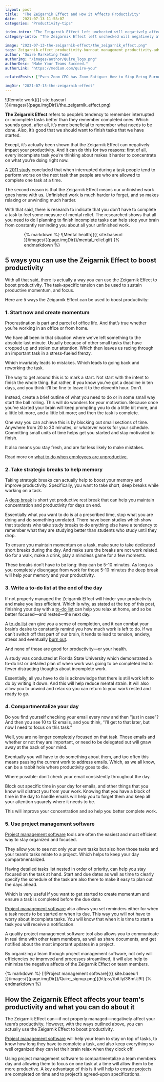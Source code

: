 ```yaml
---
layout: post
title:  "The Zeigarnik Effect and How it Affects Productivity"
date:   2021-07-13 11:58:07
categories: "Productivity-tips"

index-intro: "The Zeigarnik Effect left unchecked will negatively affect productivity and contribute to burnout. In this blog post we look at 5 ways it can be used to book productivity."
category-intro: "The Zeigarnik Effect left unchecked will negatively affect productivity and contribute to burnout. In this blog post we look at 5 ways it can be used to book productivity."

image: "2021-07-13-the-zeigarnik-effect/the_zeigarnik_effect.png"
tags: Zeigarnik-effect productivity-burnout management productivity-advice work-life-balance work-management-software work-management-app work-management-platform best-work-management-software work-management productivity productivity-app productivity-tool team-management-software work-management-software team-communication team-productivity task-scheduling-software increase-productivity remote-team to-do-list-app working-remotely task-management task-management-software project-management-software productivity-tips to-do-list task-list productivity-tips working-culture
author: "Quire Marketing Team"
authorImg: "/images/author/Quire_logo.png"
authorDesc: "Make Your Teams Succeed."
authorLink: "https://medium.com/quire-you"

relatedPosts: ["Even Zoom CEO has Zoom Fatigue: How to Stop Being Burnout in the Remote Working Era", "What are Employers Looking for in Candidates for Fully Remote Jobs?", "How Google, Apple, AWS & Others Enhance Productivity During Work-At-Home Era"]

imgDir: "2021-07-13-the-zeigarnik-effect"
---
```


![Remote work]({{ site.baseurl }}/images/{{page.imgDir}}/the_zeigarnik_effect.png)

**The Zeigarnik Effect** refers to people’s tendency to remember interrupted or incomplete tasks better than they remember completed ones. Which sounds good, after all, it’s more beneficial to remember what needs to be done. Also, it’s good that we should want to finish tasks that we have started.

Except, it’s actually been shown that the Zeigarnik Effect can negatively impact your productivity. And it can do this for two reasons: first of all, every incomplete task you’re thinking about makes it harder to concentrate on what you’re doing right now.

A [2011 study](https://pubmed.ncbi.nlm.nih.gov/21688924/) concluded that when interrupted during a task people tend to perform worse on the next task than people are who are allowed to complete one task at a time.

The second reason is that the Zeigarnik Effect means our unfinished work goes home with us. Unfinished work is much harder to forget, and so makes relaxing or unwinding much harder.

With that said, there is research to indicate that you don’t have to complete a task to feel some measure of mental relief. The researched shows that all you need to do I planning to finish incomplete tasks can help stop your brain from constantly reminding you about all your unfinished work.

<div style="max-width: 380px; max-height: 333px; margin: 0 auto;">
{% markdown %}
![Mental health]({{ site.baseurl }}/images/{{page.imgDir}}/mental_relief.gif)
{% endmarkdown %}
</div>

## 5 ways you can use the Zeigarnik Effect to boost productivity

With all that said, there is actually a way you can use the Zeigarnik Effect to boost productivity. The task-specific tension can be used to sustain productive momentum, and focus.

Here are 5 ways the Zeigarnik Effect can be used to boost productivity:

### 1. Start now and create momentum

Procrastination is part and parcel of office life. And that’s true whether you’re working in an office or from home.

We have all been in that situation where we’ve left something to the absolute last minute. Usually because of other small tasks that have cropped up and stolen our attention. Which then leaves us racing through an important task in a stress-fueled frenzy.

Which invariably leads to mistakes. Which leads to going back and reworking the task.

The way to get around this is to mark a start. Not start with the intent to finish the whole thing. But rather, if you know you’ve got a deadline in ten days, and you think it’ll be fine to leave it to the eleventh hour. Don’t.

Instead, create a brief outline of what you need to do or in some small way start the ball rolling. This will do wonders for your motivation. Because once you’ve started your brain will keep prompting you to do a little bit more, and a little bit more, and a little bit more; and then the task is complete.

One way you can achieve this is by blocking out small sections of time. Anywhere from 20 to 30 minutes, or whatever works for your schedule. Committing small units of time helps get you started and stay motivated to finish.

It also means you stay fresh, and are far less likely to make mistakes.

<p class="notice">Read more on <a href="https://quire.io/blog/p/productivity-tips.html">what to do when employees are unproductive.</a></p>

### 2. Take strategic breaks to help memory

Taking strategic breaks can actually help to boost your memory and improve productivity. Specifically, you want to take short, deep breaks while working on a task.

A [deep break](https://quire.io/blog/p/how-to-deep-work.html) is short yet productive rest break that can help you maintain concentration and productivity for days on end.

Essentially what you want to do is at a prescribed time, stop what you are doing and do something unrelated. There have been studies which show that students who take study breaks to do anything else have a tendency to remember what they are studying better than students who study until they drop.

To ensure you maintain momentum on a task, make sure to take dedicated short breaks during the day. And make sure the breaks are not work related. Go for a walk, make a drink, play a mindless game for a few moments.

These breaks don’t have to be long: they can be 5-10 minutes. As long as you completely disengage from work for those 5-10 minutes the deep break will help your memory and your productivity.

### 3. Write a to-do list at the end of the day

If not properly managed the Zeigarnik Effect will hinder your productivity and make you less efficient. Which is why, as stated at the top of this post, finishing your day with a [to-do list](https://quire.io/compare/best-to-do-list-apps) can help you relax at home, and so be better focused—and rested—the next day.

A [to-do list](https://quire.io/blog/p/Top-3-Online-To-Do-List-Software-Productivity-Tips.html) can give you a sense of completion, and it can combat your brain’s desire to constantly remind you how much work is left to do. If we can’t switch off that part of our brain, it tends to lead to tension, anxiety, stress and eventually [burn out](https://quire.io/blog/p/7-productivity-tips-to-avoid-burnout-at-work.html).

And none of those are good for productivity—or your health.

A study was conducted at Florida State University which demonstrated a to-do list or detailed plan of when work was going to be completed led to fewer distracting thoughts about incomplete work.

Essentially, all you have to do is acknowledge that there is still work left to do by writing it down. And this will help reduce mental strain. It will also allow you to unwind and relax so you can return to your work rested and ready to go.

### 4. Compartmentalize your day

Do you find yourself checking your email every now and then “just in case”? And then you see 10 to 12 emails, and you think, “I’ll get to that later, but now I need to focus on this task.”

Well, you are no longer completely focused on that task. Those emails and whether or not they are important, or need to be delegated out will gnaw away at the back of your mind.

Eventually you will have to do something about them, and too often this means pausing the current work to address emails. Which, as we all know, can be a rabbit hole where productivity goes to die.

Where possible: don’t check your email consistently throughout the day.

Block out specific time in your day for emails, and other things that you know will distract you from your work. Knowing that you have a block of time in the day to handle emails will help you to forget them and keep all your attention squarely where it needs to be.

This will improve your concentration and so help you better complete work.

### 5. Use project management software

[Project management software](https://quire.io/compare/best-project-management-software-reviews-comparisons) tools are often the easiest and most efficient way to stay organized and focused.

They allow you to see not only your own tasks but also how those tasks and your team’s tasks relate to a project. Which helps to keep your day compartmentalized.

Having detailed tasks list nested in order of priority, can help you stay focused on the task at hand. Start and due dates as well as time to clearly specify the schedule of the task are also there to make it easy to plan out the days ahead.

Which is very useful if you want to get started to create momentum and ensure a task is completed before the due date.

[Project management software](https://quire.io/compare/best-project-management-software-reviews-comparisons) also allows you set reminders either for when a task needs to be started or when its due. This way you will not have to worry about incomplete tasks. You will know that when it is time to start a task you will receive a notification.

A quality project management software tool also allows you to communicate in real time with other team members, as well as share documents, and get notified about the most important updates in a project.

By organizing a team through project management software, not only will efficiencies be improved and processes streamlined, it will also help to minimize the negative affects of the Zeigarnik Effect on team members.

<div class="guest-only">
{% markdown %}
[![Project management software]({{ site.baseurl }}/images/{{page.imgDir}}/Quire_signup.png)](https://bit.ly/38mUj9f)
{% endmarkdown %}
</div>

## How the Zeigarnik Effect affects your team's productivity and what you can do about it

The Zeigarnik Effect can—if not properly managed—negatively affect your team’s productivity. However, with the ways outlined above, you can actually use the Zeigarnik Effect to boost productivity.

[Project management software](https://quire.io) will help your team to stay on top of tasks, to know how long they have to complete a task, and also keep everything so well organized they can let their brain relax when they clock off.

Using project management software to compartmentalize a team members day and allowing them to focus on one task at a time will allow them to be more productive. A key advantage of this is it will help to ensure projects are completed on time and to project’s agreed-upon specifications.



[jekyll]:      http://jekyllrb.com
[jekyll-gh]:   https://github.com/jekyll/jekyll
[jekyll-help]: https://github.com/jekyll/jekyll-help